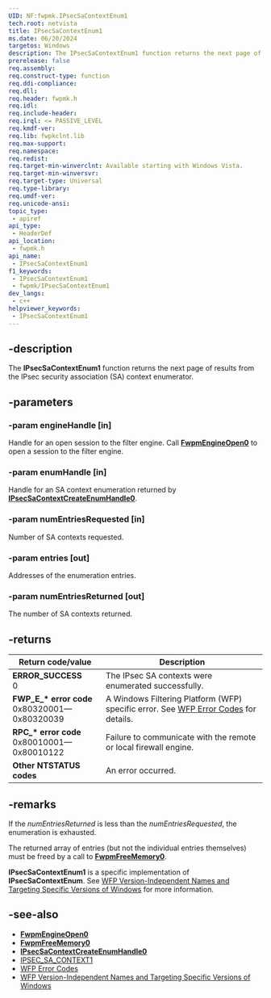 ```yaml
---
UID: NF:fwpmk.IPsecSaContextEnum1
tech.root: netvista
title: IPsecSaContextEnum1
ms.date: 06/20/2024
targetos: Windows
description: The IPsecSaContextEnum1 function returns the next page of results from the IPsec security association (SA) context enumerator.
prerelease: false
req.assembly: 
req.construct-type: function
req.ddi-compliance: 
req.dll: 
req.header: fwpmk.h
req.idl: 
req.include-header: 
req.irql: <= PASSIVE_LEVEL
req.kmdf-ver: 
req.lib: fwpkclnt.lib
req.max-support: 
req.namespace: 
req.redist: 
req.target-min-winverclnt: Available starting with Windows Vista.
req.target-min-winversvr: 
req.target-type: Universal
req.type-library: 
req.umdf-ver: 
req.unicode-ansi: 
topic_type:
 - apiref
api_type:
 - HeaderDef
api_location:
 - fwpmk.h
api_name:
 - IPsecSaContextEnum1
f1_keywords:
 - IPsecSaContextEnum1
 - fwpmk/IPsecSaContextEnum1
dev_langs:
 - c++
helpviewer_keywords:
 - IPsecSaContextEnum1
---
```


## -description

The **IPsecSaContextEnum1** function returns the next page of results from the IPsec security association (SA) context enumerator.

## -parameters

### -param engineHandle [in]

Handle for an open session to the filter engine. Call **[FwpmEngineOpen0](nf-fwpmk-fwpmengineopen0.md)** to open a session to the filter engine.

### -param enumHandle [in]

Handle for an SA context enumeration returned by **[IPsecSaContextCreateEnumHandle0](nf-fwpmk-ipsecsacontextcreateenumhandle0.md)**.

### -param numEntriesRequested [in]

Number of SA contexts requested.

### -param entries [out]

Addresses of the enumeration entries.

### -param numEntriesReturned [out]

The number of SA contexts returned.

## -returns

| Return code/value | Description |
|---|---|
| **ERROR_SUCCESS**<br>0 | The IPsec SA contexts were enumerated successfully. |
| **FWP_E_\* error code**<br>0x80320001—0x80320039 | A Windows Filtering Platform (WFP) specific error. See [WFP Error Codes](/windows/win32/fwp/wfp-error-codes) for details. |
| **RPC_\* error code**<br>0x80010001—0x80010122 | Failure to communicate with the remote or local firewall engine. |
| **Other NTSTATUS codes** | An error occurred. |

## -remarks

If the *numEntriesReturned* is less than the *numEntriesRequested*, the enumeration is exhausted.

The returned array of entries (but not the individual entries themselves) must be freed by a call to **[FwpmFreeMemory0](nf-fwpmk-fwpmfreememory0.md)**.

**IPsecSaContextEnum1** is a specific implementation of **IPsecSaContextEnum**. See [WFP Version-Independent Names and Targeting Specific Versions of Windows](/windows/desktop/FWP/wfp-version-independent-names-and-targeting-specific-versions-of-windows) for more information.

## -see-also

- **[FwpmEngineOpen0](nf-fwpmk-fwpmengineopen0.md)**
- **[FwpmFreeMemory0](nf-fwpmk-fwpmfreememory0.md)**
- **[IPsecSaContextCreateEnumHandle0](nf-fwpmk-ipsecsacontextcreateenumhandle0.md)**
- [IPSEC_SA_CONTEXT1](/windows/desktop/api/ipsectypes/ns-ipsectypes-ipsec_sa_context1)
- [WFP Error Codes](/windows/win32/fwp/wfp-error-codes)
- [WFP Version-Independent Names and Targeting Specific Versions of Windows](/windows/desktop/FWP/wfp-version-independent-names-and-targeting-specific-versions-of-windows)
